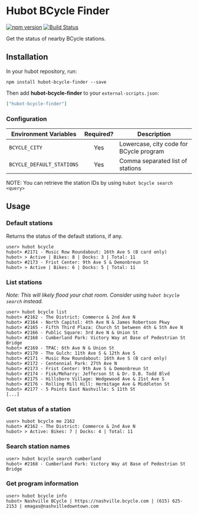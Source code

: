 # Hubot BCycle Finder

[![npm version](https://badge.fury.io/js/hubot-bcycle-finder.svg)](http://badge.fury.io/js/hubot-bcycle-finder) [![Build Status](https://travis-ci.org/stephenyeargin/hubot-bcycle-finder.png)](https://travis-ci.org/stephenyeargin/hubot-bcycle-finder)

Get the status of nearby BCycle stations.

## Installation

In your hubot repository, run:

`npm install hubot-bcycle-finder --save`

Then add **hubot-bcycle-finder** to your `external-scripts.json`:

```json
["hubot-bcycle-finder"]
```

### Configuration

| Environment Variables | Required? | Description                              |
| --------------------- | :-------: | ---------------------------------------- |
| `BCYCLE_CITY`         | Yes       | Lowercase, city code for BCycle program  |
| `BCYCLE_DEFAULT_STATIONS` | Yes   | Comma separated list of stations         |

NOTE: You can retrieve the station IDs by using `hubot bcycle search <query>` 

## Usage

### Default stations

Returns the status of the default stations, if any.

```
user> hubot bcycle
hubot> #2171 - Music Row Roundabout: 16th Ave S (B card only)
hubot> > Active | Bikes: 8 | Docks: 3 | Total: 11
hubot> #2173 - Frist Center: 9th Ave S & Demonbreun St
hubot> > Active | Bikes: 6 | Docks: 5 | Total: 11
```

### List stations

_Note: This will likely flood your chat room. Consider using `hubot bcycle search` instead._

```
user> hubot bcycle list
hubot> #2162 - The District: Commerce & 2nd Ave N
hubot> #2164 - North Capitol: 4th Ave N & James Robertson Pkwy
hubot> #2165 - Fifth Third Plaza: Church St between 4th & 5th Ave N
hubot> #2166 - Public Square: 3rd Ave N & Union St
hubot> #2168 - Cumberland Park: Victory Way at Base of Pedestrian St Bridge
hubot> #2169 - TPAC: 6th Ave N & Union St
hubot> #2170 - The Gulch: 11th Ave S & 12th Ave S
hubot> #2171 - Music Row Roundabout: 16th Ave S (B card only)
hubot> #2172 - Centennial Park: 27th Ave N
hubot> #2173 - Frist Center: 9th Ave S & Demonbreun St
hubot> #2174 - Fisk/Meharry: Jefferson St & Dr. D.B. Todd Blvd
hubot> #2175 - Hillsboro Village: Wedgewood Ave & 21st Ave S
hubot> #2176 - Rolling Mill Hill: Hermitage Ave & Middleton St
hubot> #2177 - 5 Points East Nashville: S 11th St
[...]
```

### Get status of a station

```
user> hubot bcycle me 2162
hubot> #2162 - The District: Commerce & 2nd Ave N
hubot> > Active: Bikes: 7 | Docks: 4 | Total: 11
```

### Search station names

```
user> hubot bcycle search cumberland
hubot> #2168 - Cumberland Park: Victory Way at Base of Pedestrian St Bridge
```

### Get program information

```
user> hubot bcycle info
hubot> Nashville BCycle | https://nashville.bcycle.com | (615) 625-2153 | emagas@nashvilledowntown.com
```
